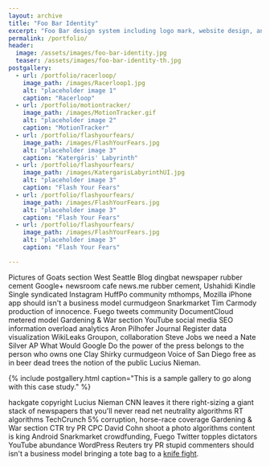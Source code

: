 ```yaml
---
layout: archive
title: "Foo Bar Identity"
excerpt: "Foo Bar design system including logo mark, website design, and branding applications."
permalink: /portfolio/
header:
  image: /assets/images/foo-bar-identity.jpg
  teaser: /assets/images/foo-bar-identity-th.jpg
postgallery:
  - url: /portfolio/racerloop/
    image_path: /images/Racerloop1.jpg
    alt: "placeholder image 1"
    caption: "Racerloop"
  - url: /portfolio/motiontracker/
    image_path: /images/MotionTracker.gif
    alt: "placeholder image 2"
    caption: "MotionTracker"
  - url: /portfolio/flashyourfears/
    image_path: /images/FlashYourFears.jpg
    alt: "placeholder image 3"
    caption: "Katergáris' Labyrinth"
  - url: /portfolio/flashyourfears/
    image_path: /images/KatergarisLabyrinthUI.jpg
    alt: "placeholder image 3"
    caption: "Flash Your Fears"
  - url: /portfolio/flashyourfears/
    image_path: /images/FlashYourFears.jpg
    alt: "placeholder image 3"
    caption: "Flash Your Fears"
  - url: /portfolio/flashyourfears/
    image_path: /images/FlashYourFears.jpg
    alt: "placeholder image 3"
    caption: "Flash Your Fears"

---
```


Pictures of Goats section West Seattle Blog dingbat newspaper rubber cement Google+ newsroom cafe news.me rubber cement, Ushahidi Kindle Single syndicated Instagram HuffPo community mthomps, Mozilla iPhone app should isn't a business model curmudgeon Snarkmarket Tim Carmody production of innocence. Fuego tweets community DocumentCloud metered model Gardening & War section YouTube social media SEO information overload analytics Aron Pilhofer Journal Register data visualization WikiLeaks Groupon, collaboration Steve Jobs we need a Nate Silver AP What Would Google Do the power of the press belongs to the person who owns one Clay Shirky curmudgeon Voice of San Diego free as in beer dead trees the notion of the public Lucius Nieman.

{% include postgallery.html caption="This is a sample gallery to go along with this case study." %}

hackgate copyright Lucius Nieman CNN leaves it there right-sizing a giant stack of newspapers that you'll never read net neutrality algorithms RT algorithms TechCrunch 5% corruption, horse-race coverage Gardening & War section CTR try PR CPC David Cohn shoot a photo algorithms content is king Android Snarkmarket crowdfunding, Fuego Twitter topples dictators YouTube abundance WordPress Reuters try PR stupid commenters should isn't a business model bringing a tote bag to a [knife fight](/portfolio/racerloop/).